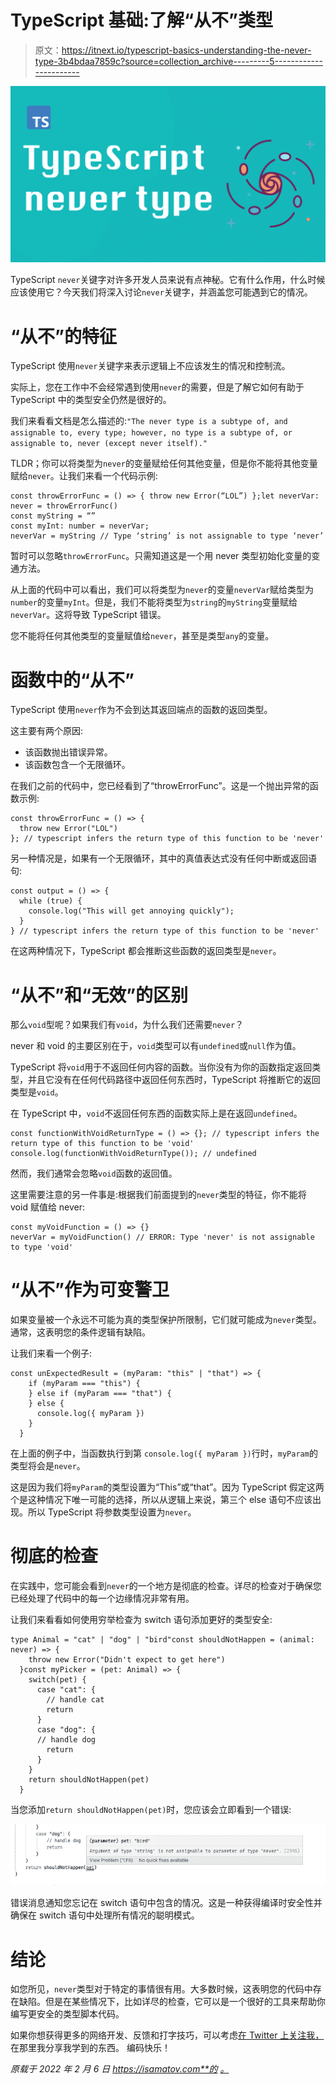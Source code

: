# TypeScript 基础:了解“从不”类型

> 原文：<https://itnext.io/typescript-basics-understanding-the-never-type-3b4bdaa7859c?source=collection_archive---------5----------------------->

![](img/97e75b6b94341626fbdbd0875391ed0d.png)

TypeScript `never`关键字对许多开发人员来说有点神秘。它有什么作用，什么时候应该使用它？今天我们将深入讨论`never`关键字，并涵盖您可能遇到它的情况。

# “从不”的特征

TypeScript 使用`never`关键字来表示逻辑上不应该发生的情况和控制流。

实际上，您在工作中不会经常遇到使用`never`的需要，但是了解它如何有助于 TypeScript 中的类型安全仍然是很好的。

我们来看看文档是怎么描述的:`"The never type is a subtype of, and assignable to, every type; however, no type is a subtype of, or assignable to, never (except never itself)."`

TLDR；你可以将类型为`never`的变量赋给任何其他变量，但是你不能将其他变量赋给`never`。让我们来看一个代码示例:

```
const throwErrorFunc = () => { throw new Error(“LOL”) };let neverVar: never = throwErrorFunc()
const myString = “”
const myInt: number = neverVar;
neverVar = myString // Type ‘string’ is not assignable to type ‘never’
```

暂时可以忽略`throwErrorFunc`。只需知道这是一个用 never 类型初始化变量的变通方法。

从上面的代码中可以看出，我们可以将类型为`never`的变量`neverVar`赋给类型为`number`的变量`myInt`。但是，我们不能将类型为`string`的`myString`变量赋给`neverVar`。这将导致 TypeScript 错误。

您不能将任何其他类型的变量赋值给`never`，甚至是类型`any`的变量。

# 函数中的“从不”

TypeScript 使用`never`作为不会到达其返回端点的函数的返回类型。

这主要有两个原因:

*   该函数抛出错误异常。
*   该函数包含一个无限循环。

在我们之前的代码中，您已经看到了“throwErrorFunc”。这是一个抛出异常的函数示例:

```
const throwErrorFunc = () => {
  throw new Error("LOL")
}; // typescript infers the return type of this function to be 'never'
```

另一种情况是，如果有一个无限循环，其中的真值表达式没有任何中断或返回语句:

```
const output = () => {
  while (true) {
    console.log("This will get annoying quickly");
  }
} // typescript infers the return type of this function to be 'never'
```

在这两种情况下，TypeScript 都会推断这些函数的返回类型是`never`。

# “从不”和“无效”的区别

那么`void`型呢？如果我们有`void`，为什么我们还需要`never`？

never 和 void 的主要区别在于，`void`类型可以有`undefined`或`null`作为值。

TypeScript 将`void`用于不返回任何内容的函数。当你没有为你的函数指定返回类型，并且它没有在任何代码路径中返回任何东西时，TypeScript 将推断它的返回类型是`void`。

在 TypeScript 中，`void`不返回任何东西的函数实际上是在返回`undefined`。

```
const functionWithVoidReturnType = () => {}; // typescript infers the return type of this function to be 'void'
console.log(functionWithVoidReturnType()); // undefined
```

然而，我们通常会忽略`void`函数的返回值。

这里需要注意的另一件事是:根据我们前面提到的`never`类型的特征，你不能将 void 赋值给 never:

```
const myVoidFunction = () => {}
neverVar = myVoidFunction() // ERROR: Type 'never' is not assignable to type 'void'
```

# “从不”作为可变警卫

如果变量被一个永远不可能为真的类型保护所限制，它们就可能成为`never`类型。通常，这表明您的条件逻辑有缺陷。

让我们来看一个例子:

```
const unExpectedResult = (myParam: "this" | "that") => {
    if (myParam === "this") {
    } else if (myParam === "that") {
    } else {
      console.log({ myParam })
    }
  }
```

在上面的例子中，当函数执行到第 `console.log({ myParam })`行时，`myParam`的类型将会是`never`。

这是因为我们将`myParam`的类型设置为“This”或“that”。因为 TypeScript 假定这两个是这种情况下唯一可能的选择，所以从逻辑上来说，第三个 else 语句不应该出现。所以 TypeScript 将参数类型设置为`never`。

# 彻底的检查

在实践中，您可能会看到`never`的一个地方是彻底的检查。详尽的检查对于确保您已经处理了代码中的每一个边缘情况非常有用。

让我们来看看如何使用穷举检查为 switch 语句添加更好的类型安全:

```
type Animal = "cat" | "dog" | "bird"const shouldNotHappen = (animal: never) => {
    throw new Error("Didn't expect to get here")
  }const myPicker = (pet: Animal) => {
    switch(pet) {
      case "cat": {
        // handle cat
        return
      }
      case "dog": {
      // handle dog
        return
      }
    }
    return shouldNotHappen(pet)
  }
```

当您添加`return shouldNotHappen(pet)`时，您应该会立即看到一个错误:

![](img/26c7064b75771c965e32a80f3dba8301.png)

错误消息通知您忘记在 switch 语句中包含的情况。这是一种获得编译时安全性并确保在 switch 语句中处理所有情况的聪明模式。

# 结论

如您所见，`never`类型对于特定的事情很有用。大多数时候，这表明您的代码中存在缺陷。但是在某些情况下，比如详尽的检查，它可以是一个很好的工具来帮助你编写更安全的类型脚本代码。

如果你想获得更多的网络开发、反馈和打字技巧，可以考虑[在 Twitter 上关注我，](https://twitter.com/IskanderSamatov)在那里我分享我学到的东西。
编码快乐！

*原载于 2022 年 2 月 6 日 https://isamatov.com**的* [*。*](https://isamatov.com/typescript-understanding-never-type/)